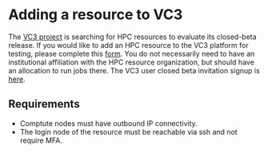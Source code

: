# Adding a resource to VC3

The [VC3 project](http://www.virtualclusters.org) is searching for HPC resources to evaluate its closed-beta release.  If you would like to add an HPC resource to the VC3 platform for testing, please complete this [form](http://bit.ly/vc3-signup). You do not necessarily need to have an institutional affiliation with the HPC resource organization, but should have an allocation to run jobs there.  The VC3 user closed beta invitation signup is [here](http://bit.ly/vc3-signup).

## Requirements

* Comptute nodes must have outbound IP connectivity.
* The login node of the resource must be reachable via ssh and not require MFA. 
